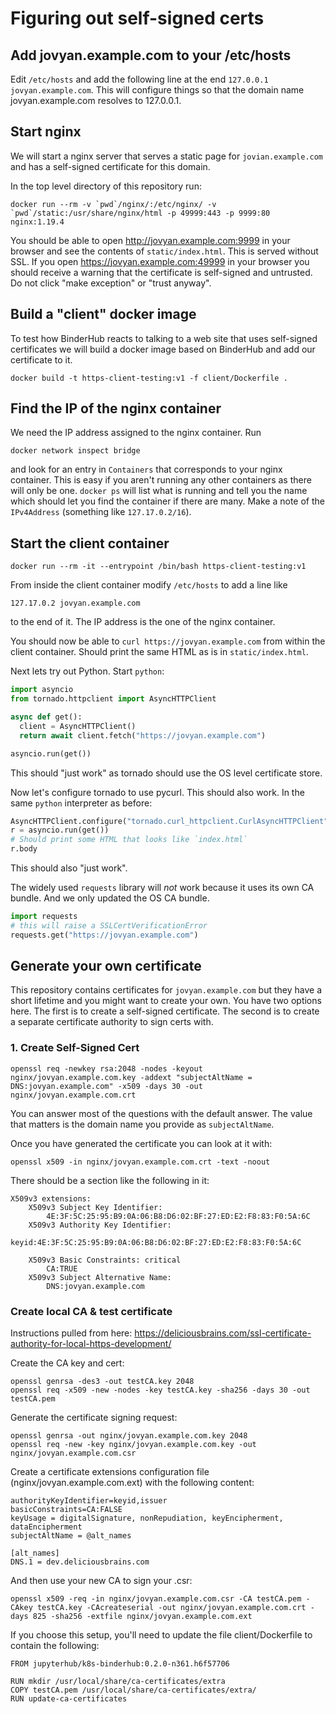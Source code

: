 # Figuring out self-signed certs


## Add jovyan.example.com to your /etc/hosts

Edit `/etc/hosts` and add the following line at the end `127.0.0.1 jovyan.example.com`.
This will configure things so that the domain name jovyan.example.com resolves
to 127.0.0.1.


## Start nginx

We will start a nginx server that serves a static page for `jovian.example.com`
and has a self-signed certificate for this domain.

In the top level directory of this repository run:
```
docker run --rm -v `pwd`/nginx/:/etc/nginx/ -v `pwd`/static:/usr/share/nginx/html -p 49999:443 -p 9999:80 nginx:1.19.4
```

You should be able to open http://jovyan.example.com:9999 in your browser and see the
contents of `static/index.html`. This is served without SSL. If you open
https://jovyan.example.com:49999 in your browser you should receive a warning
that the certificate is self-signed and untrusted. Do not click "make exception" or
"trust anyway".


## Build a "client" docker image

To test how BinderHub reacts to talking to a web site that uses self-signed
certificates we will build a docker image based on BinderHub and add our
certificate to it.

```
docker build -t https-client-testing:v1 -f client/Dockerfile .
```

## Find the IP of the nginx container

We need the IP address assigned to the nginx container. Run
```
docker network inspect bridge
```
and look for an entry in `Containers` that corresponds to your nginx container.
This is easy if you aren't running any other containers as there will only
be one. `docker ps` will list what is running and tell you the name which
should let you find the container if there are many. Make a note of the
`IPv4Address` (something like `127.17.0.2/16`).

## Start the client container

```
docker run --rm -it --entrypoint /bin/bash https-client-testing:v1
```

From inside the client container modify `/etc/hosts` to add a line like
```
127.17.0.2 jovyan.example.com
```
to the end of it. The IP address is the one of the nginx container.

You should now be able to `curl https://jovyan.example.com` from within the
client container. Should print the same HTML as is in `static/index.html`.

Next lets try out Python. Start `python`:
```python
import asyncio
from tornado.httpclient import AsyncHTTPClient

async def get():
  client = AsyncHTTPClient()
  return await client.fetch("https://jovyan.example.com")

asyncio.run(get())
```
This should "just work" as tornado should use the OS level certificate
store.

Now let's configure tornado to use pycurl. This should also work. In the
same `python` interpreter as before:

```python
AsyncHTTPClient.configure("tornado.curl_httpclient.CurlAsyncHTTPClient")
r = asyncio.run(get())
# Should print some HTML that looks like `index.html`
r.body
```

This should also "just work".

The widely used `requests` library will _not_ work because it uses its own
CA bundle. And we only updated the OS CA bundle.
```python
import requests
# this will raise a SSLCertVerificationError
requests.get("https://jovyan.example.com")
```


## Generate your own certificate

This repository contains certificates for `jovyan.example.com` but they have
a short lifetime and you might want to create your own.  You have two options here.  The first is to create a self-signed certificate.  The second is to create a separate certificate authority to sign certs with.

### 1. Create Self-Signed Cert
```
openssl req -newkey rsa:2048 -nodes -keyout nginx/jovyan.example.com.key -addext "subjectAltName = DNS:jovyan.example.com" -x509 -days 30 -out nginx/jovyan.example.com.crt
```
You can answer most of the questions with the default answer. The value that
matters is the domain name you provide as `subjectAltName`.

Once you have generated the certificate you can look at it with:
```
openssl x509 -in nginx/jovyan.example.com.crt -text -noout
```
There should be a section like the following in it:
```
X509v3 extensions:
    X509v3 Subject Key Identifier:
        4E:3F:5C:25:95:B9:0A:06:B8:D6:02:BF:27:ED:E2:F8:83:F0:5A:6C
    X509v3 Authority Key Identifier:
        keyid:4E:3F:5C:25:95:B9:0A:06:B8:D6:02:BF:27:ED:E2:F8:83:F0:5A:6C

    X509v3 Basic Constraints: critical
        CA:TRUE
    X509v3 Subject Alternative Name:
        DNS:jovyan.example.com
```

### Create local CA & test certificate

Instructions pulled from here: https://deliciousbrains.com/ssl-certificate-authority-for-local-https-development/

Create the CA key and cert:

```
openssl genrsa -des3 -out testCA.key 2048
openssl req -x509 -new -nodes -key testCA.key -sha256 -days 30 -out testCA.pem
```

Generate the certificate signing request:

```
openssl genrsa -out nginx/jovyan.example.com.key 2048
openssl req -new -key nginx/jovyan.example.com.key -out nginx/jovyan.example.com.csr
```

Create a certificate extensions configuration file (nginx/jovyan.example.com.ext) with the following content:

```
authorityKeyIdentifier=keyid,issuer
basicConstraints=CA:FALSE
keyUsage = digitalSignature, nonRepudiation, keyEncipherment, dataEncipherment
subjectAltName = @alt_names

[alt_names]
DNS.1 = dev.deliciousbrains.com
```

And then use your new CA to sign your .csr:
```
openssl x509 -req -in nginx/jovyan.example.com.csr -CA testCA.pem -CAkey testCA.key -CAcreateserial -out nginx/jovyan.example.com.crt -days 825 -sha256 -extfile nginx/jovyan.example.com.ext
```

If you choose this setup, you'll need to update the file client/Dockerfile to contain the following:

```
FROM jupyterhub/k8s-binderhub:0.2.0-n361.h6f57706

RUN mkdir /usr/local/share/ca-certificates/extra
COPY testCA.pem /usr/local/share/ca-certificates/extra/
RUN update-ca-certificates
```